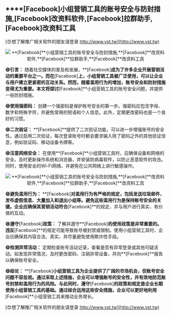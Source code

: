 ## ****[Facebook]**小组营销工具的账号安全与防封措施,**[Facebook]**改资料软件,**[Facebook]**拉群助手,**[Facebook]**改资料工具**

[😍想了解推广相关软件的朋友请登录 http://www.vst.tw](http://www.vst.tw)

 <center><img src="https://vst.tw/MP4/tuiguang/png/5.png" alt="**[Facebook]**小组营销工具的账号安全与防封措施,**[Facebook]**改资料软件,**[Facebook]**拉群助手,**[Facebook]**改资料工具"></center>

**😄引言：**
随着社交媒体的普及和发展，**[Facebook]**成为了许多企业开展营销活动的重要平台之一。而在**[Facebook]**上，小组营销工具被广泛使用，可以让企业与用户建立更紧密的互动关系。然而，随着滥用行为的增加，账号安全和防封措施变得尤为重要。本文将探讨**[Facebook]**小组营销工具的账号安全问题，并提供一些防封措施。

**😄使用强密码：**
创建一个强密码是保护账号安全的第一步。强密码应包含字母、数字和特殊字符，并避免常用的短语和个人信息。此外，定期更改密码也是一个良好的习惯。

**😄二次验证：**
**[Facebook]**提供了二次验证功能，可以进一步增强账号的安全性。通过启用二次验证，每次登录账号时都会要求输入除了密码之外的其他验证信息，例如验证码、移动设备令牌等。

**😄注意网络安全：**
在使用**[Facebook]**小组营销工具时，应确保设备和网络的安全。及时更新操作系统和浏览器，并安装防病毒软件，以防止恶意软件的攻击。同时，使用安全的Wi-Fi网络，并避免在公共网络上进行敏感操作。

 <center><img src="https://vst.tw/MP4/tuiguang/png/4.png" alt="**[Facebook]**小组营销工具的账号安全与防封措施,**[Facebook]**改资料软件,**[Facebook]**拉群助手,**[Facebook]**改资料工具"></center>

**😄避免滥用行为：**
**[Facebook]**对滥用行为有严格的规定，包括发送垃圾邮件、发布虚假信息、大量加入和退出小组等。避免这些滥用行为是保持账号安全的关键。企业应确保其营销活动符合**[Facebook]**的规定，并与用户进行真实、有价值的互动。

**😄遵守**[Facebook]**政策：**
了解并遵守**[Facebook]**的使用政策是非常重要的。违反**[Facebook]**的规定可能导致账号被封禁或限制。使用小组营销工具时，企业应确保其内容合法、真实，并尽量避免使用欺诈性手段。

**😄检测异常活动：**
定期检查账号活动记录，查看是否有异常登录或其他可疑活动。如发现异常情况，及时更改密码、注销异常设备，并向**[Facebook]**报告以确保账号安全。

**😄结论：**
**[Facebook]**小组营销工具为企业提供了广阔的市场机会，但账号安全问题不容忽视。通过采取上述措施，企业可以增强账号的安全性，并有效地防范账号封禁和滥用行为的风险。与此同时，遵守**[Facebook]**的政策和规定是企业长期使用小组营销工具的基础。通过综合运用这些安全措施，企业可以更好地利用**[Facebook]**小组营销工具来推动业务增长。

[😍想了解推广相关软件的朋友请登录 http://www.vst.tw](http://www.vst.tw)



